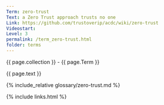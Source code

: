 ```yaml
---
Term: zero-trust
Text: a Zero Trust approach trusts no one
Link: https://github.com/trustoverip/acdc/wiki/zero-trust
Videostart: 
Level: 3
permalink: /term_zero-trust.html
folder: terms
---
```


{{ page.collection }} - {{ page.Term }}

   {{ page.text }}

{% include_relative glossary/zero-trust.md %}

 {% include links.html %} 

